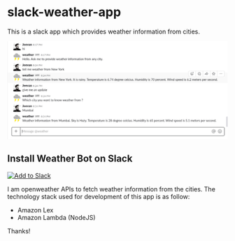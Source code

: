 # slack-weather-app

This is a slack app which provides weather information from cities.

![Weather_Information_Slack_App](https://raw.githubusercontent.com/jeevan-patil/slack-weather-app/master/images/weather_shot.png)

## Install Weather Bot on Slack

<a href="https://slack.com/oauth/authorize?scope=incoming-webhook&client_id=319023237538.319874037078"><img alt="Add to Slack" height="40" width="139" src="https://platform.slack-edge.com/img/add_to_slack.png" srcset="https://platform.slack-edge.com/img/add_to_slack.png 1x, https://platform.slack-edge.com/img/add_to_slack@2x.png 2x" /></a>

I am openweather APIs to fetch weather information from the cities.
The technology stack used for development of this app is as follow:
- Amazon Lex
- Amazon Lambda (NodeJS)

Thanks!